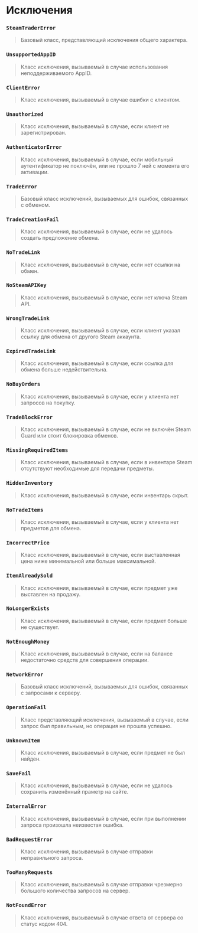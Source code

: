 # Исключения

### `SteamTraderError`
> Базовый класс, представляющий исключения общего характера.

### `UnsupportedAppID`
> Класс исключения, вызываемый в случае использования неподдерживаемого AppID.

### `ClientError`
> Класс исключения, вызываемый в случае ошибки с клиентом.

### `Unauthorized`
> Класс исключения, вызываемый в случае, если клиент не зарегистрирован.

### `AuthenticatorError`
> Класс исключения, вызываемый в случае, если мобильный аутентификатор не поключён, или не прошло 7 ней с момента его активации.

### `TradeError`
> Базовый класс исключений, вызываемых для ошибок, связанных с обменом.

### `TradeCreationFail`
> Класс исключения, вызываемый в случае, если не удалось создать предложение обмена.

### `NoTradeLink`
> Класс исключения, вызываемый в случае, если нет ссылки на обмен.

### `NoSteamAPIKey`
> Класс исключения, вызываемый в случае, если нет ключа Steam API.

### `WrongTradeLink`
> Класс исключения, вызываемый в случае, если клиент указал ссылку для обмена от другого Steam аккаунта.

### `ExpiredTradeLink`
> Класс исключения, вызываемый в случае, если ссылка для обмена больше недействительна.

### `NoBuyOrders`
> Класс исключения, вызываемый в случае, если у клиента нет запросов на покупку.

### `TradeBlockError`
> Класс исключения, вызываемый в случае, если не включён Steam Guard или стоит блокировка обменов.

### `MissingRequiredItems`
> Класс исключения, вызываемый в случае, если в инвентаре Steam отсутствуют необходимые для передачи предметы.

### `HiddenInventory`
> Класс исключения, вызываемый в случае, если инвентарь скрыт.

### `NoTradeItems`
> Класс исключения, вызываемый в случае, если у клиента нет предметов для обмена.

### `IncorrectPrice`
> Класс исключения, вызываемый в случае, если выставленная цена ниже минимальной или больше максимальной.

### `ItemAlreadySold`
> Класс исключения, вызываемый в случае, если предмет уже выставлен на продажу.

### `NoLongerExists`
> Класс исключения, вызываемый в случае, если предмет больше не существует.

### `NotEnoughMoney`
> Класс исключения, вызываемый в случае, если на балансе недостаточно средств для совершения операции.

### `NetworkError`
> Базовый класс исключений, вызываемых для ошибок, связанных с запросами к серверу.

### `OperationFail`
> Класс представляющий исключения, вызываемый в случае, если запрос был правильным, но операция не прошла успешно.

### `UnknownItem`
> Класс исключения, вызываемый в случае, если предмет не был найден.

### `SaveFail`
> Класс исключения, вызываемый в случае, если не удалось сохранить изменённый праметр на сайте.

### `InternalError`
> Класс исключения, вызываемый в случае, если при выполнении запроса произошла неизвестая ошибка.

### `BadRequestError`
> Класс исключения, вызываемый в случае отправки неправильного запроса.

### `TooManyRequests`
> Класс исключения, вызываемый в случае отправки чрезмерно большого количества запросов на сервер.

### `NotFoundError`
> Класс исключения, вызываемый в случае ответа от сервера со статус кодом 404.
